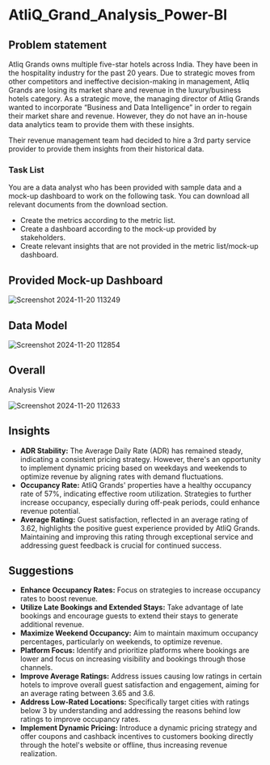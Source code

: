 # AtliQ_Grand_Analysis_Power-BI

## Problem statement

Atliq Grands owns multiple five-star hotels across India. They have been in the hospitality industry for the past 20 years. Due to strategic moves from other competitors and ineffective decision-making in management, Atliq Grands are losing its market share and revenue in the luxury/business hotels category. As a strategic move, the managing director of Atliq Grands wanted to incorporate “Business and Data Intelligence” in order to regain their market share and revenue. However, they do not have an in-house data analytics team to provide them with these insights.

Their revenue management team had decided to hire a 3rd party service provider to provide them insights from their historical data.

### Task List

You are a data analyst who has been provided with sample data and a mock-up dashboard to work on the following task. You can download all relevant documents from the download section.

- Create the metrics according to the metric list. 
- Create a dashboard according to the mock-up provided by stakeholders. 
- Create relevant insights that are not provided in the metric list/mock-up dashboard.
  
## Provided Mock-up Dashboard

![Screenshot 2024-11-20 113249](https://github.com/user-attachments/assets/abc539d5-e71b-4444-8011-ee4d67f56867)


## Data Model

![Screenshot 2024-11-20 112854](https://github.com/user-attachments/assets/38f3ee5c-312d-41c3-a206-b3246beac094)

## Overall 
Analysis View

![Screenshot 2024-11-20 112633](https://github.com/user-attachments/assets/e827e18b-2395-4f0c-bf5c-0a0c80546284)



## Insights
-  **ADR Stability:** The Average Daily Rate (ADR) has remained steady, indicating a consistent pricing strategy. However, there's an opportunity to implement dynamic pricing based on weekdays and weekends to optimize revenue by aligning rates with demand fluctuations.
- **Occupancy Rate:** AtliQ Grands' properties have a healthy occupancy rate of 57%, indicating effective room utilization. Strategies to further increase occupancy, especially during off-peak periods, could enhance revenue potential.
- **Average Rating:** Guest satisfaction, reflected in an average rating of 3.62, highlights the positive guest experience provided by AtliQ Grands. Maintaining and improving this rating through exceptional service and addressing guest feedback is crucial for continued success.

## Suggestions

- **Enhance Occupancy Rates:** Focus on strategies to increase occupancy rates to boost revenue.
- **Utilize Late Bookings and Extended Stays:** Take advantage of late bookings and encourage guests to extend their stays to generate additional revenue.
- **Maximize Weekend Occupancy:** Aim to maintain maximum occupancy percentages, particularly on weekends, to optimize revenue.
- **Platform Focus:** Identify and prioritize platforms where bookings are lower and focus on increasing visibility and bookings through those channels.
- **Improve Average Ratings:** Address issues causing low ratings in certain hotels to improve overall guest satisfaction and engagement, aiming for an average rating between 3.65 and 3.6.
- **Address Low-Rated Locations:** Specifically target cities with ratings below 3 by understanding and addressing the reasons behind low ratings to improve occupancy rates. 
- **Implement Dynamic Pricing:** Introduce a dynamic pricing strategy and offer coupons and cashback incentives to customers booking directly through the hotel's website or offline, thus increasing revenue realization.
